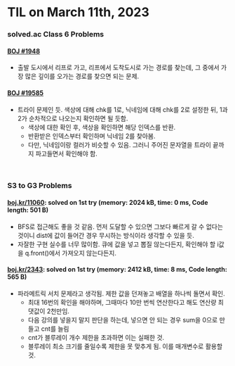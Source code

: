 # **TIL on March 11th, 2023**
### solved.ac Class 6 Problems
#### [BOJ #1948](../../../Problem%20Solving/boj/solvedac/1948-03-12-2023.cpp)
* 출발 도시에서 리프로 가고, 리프에서 도착도시로 가는 경로를 찾는데, 그 중에서 가장 많은 깊이를 오가는 경로를 찾으면 되는 문제.

#### [BOJ #19585](../../../Problem%20Solving/boj/solvedac/19585-03-10-2023.cpp)
* 트라이 문제인 듯. 색상에 대해 chk를 1로, 닉네임에 대해 chk를 2로 설정한 뒤, 1과 2가 순차적으로 나오는지 확인하면 될 듯함.
  - 색상에 대한 확인 후, 색상을 확인하면 해당 인덱스를 반환.
  - 반환받은 인덱스부터 확인하며 닉네임 2를 찾아봄. 
  - 다만, 닉네임이랑 컬러가 비슷할 수 있음. 그러니 주어진 문자열을 트라이 끝까지 파고들면서 확인해야 함.
<br>

### S3 to G3 Problems
#### [boj.kr/11060](../../../Problem%20Solving/boj/random%20defense/11060-03-12-2023.cpp): solved on 1st try (memory: 2024 kB, time: 0 ms, Code length: 501 B)
* BFS로 접근해도 좋을 것 같음. 먼저 도달할 수 있으면 그보다 빠르게 갈 수 없다는 것이니 dist에 값이 들어간 경우 무시하는 방식이라 생각할 수 있을 듯.
* 자잘한 구현 실수를 너무 많이함. 큐에 값을 넣고 뽑질 않는다든지, 확인해야 할 i값을 q.front()에서 가져오지 않는다든지.

#### [boj.kr/2343](../../../Problem%20Solving/boj/random%20defense/2343-03-12-2023.cpp): solved on 1st try (memory: 2412 kB, time: 8 ms, Code length: 565 B)
* 파라메트릭 서치 문제라고 생각됨. 제한 값을 던져놓고 배열을 하나씩 돌면서 확인.
  - 최대 16번의 확인을 해야하며, 그때마다 10만 번씩 연산한다고 해도 연산량 최댓값이 2천만임.
  - 다음 강의를 넣을지 말지 판단을 하는데, 넣으면 안 되는 경우 sum을 0으로 만들고 cnt를 늘림
  - cnt가 블루레이 개수 제한을 초과하면 이는 실패한 것.
  - 블루레이 최소 크기를 줄일수록 제한을 못 맞추게 됨. 이를 매개변수로 활용할 것.
